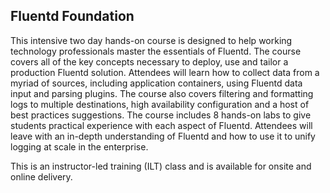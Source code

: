 ## Fluentd Foundation

This intensive two day hands-on course is designed to help working technology professionals master the essentials of Fluentd. The course covers all of the key concepts necessary to deploy, use and tailor a production Fluentd solution. Attendees will learn how to collect data from a myriad of sources, including application containers, using Fluentd data input and parsing plugins. The course also covers filtering and formatting logs to multiple destinations, high availability configuration and a host of best practices suggestions. The course includes 8 hands-on labs to give students practical experience with each aspect of Fluentd. Attendees will leave with an in-depth understanding of Fluentd and how to use it to unify logging at scale in the enterprise.


This is an instructor-led training (ILT) class and is available for onsite and online delivery.
